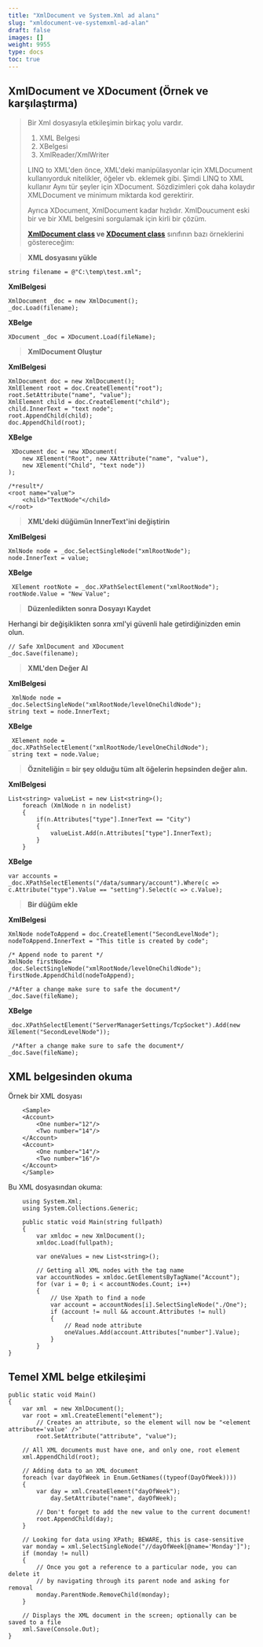 ```yaml
---
title: "XmlDocument ve System.Xml ad alanı"
slug: "xmldocument-ve-systemxml-ad-alan"
draft: false
images: []
weight: 9955
type: docs
toc: true
---
```


## XmlDocument ve XDocument (Örnek ve karşılaştırma)
>Bir Xml dosyasıyla etkileşimin birkaç yolu vardır.
> 
> 1. XML Belgesi
> 2. XBelgesi
> 3. XmlReader/XmlWriter
> 
> LINQ to XML'den önce, XML'deki manipülasyonlar için XMLDocument kullanıyorduk
> nitelikler, öğeler vb. eklemek gibi. Şimdi LINQ to XML kullanır
> Aynı tür şeyler için XDocument. Sözdizimleri çok daha kolaydır
> XMLDocument ve minimum miktarda kod gerektirir.
> 
> Ayrıca XDocument, XmlDocument kadar hızlıdır. XmlDoucument eski bir
> ve bir XML belgesini sorgulamak için kirli bir çözüm.
> 
> **[XmlDocument class][1] ve [XDocument class][2]** sınıfının bazı örneklerini göstereceğim:


> **XML dosyasını yükle**


    
    string filename = @"C:\temp\test.xml";

**XmlBelgesi**

    XmlDocument _doc = new XmlDocument();
    _doc.Load(filename);

**XBelge**

    XDocument _doc = XDocument.Load(fileName);

> **XmlDocument Oluştur**

    
**XmlBelgesi**

    XmlDocument doc = new XmlDocument();
    XmlElement root = doc.CreateElement("root");
    root.SetAttribute("name", "value");
    XmlElement child = doc.CreateElement("child");
    child.InnerText = "text node";
    root.AppendChild(child);
    doc.AppendChild(root);

**XBelge**

     XDocument doc = new XDocument(
        new XElement("Root", new XAttribute("name", "value"), 
        new XElement("Child", "text node"))
    );

    /*result*/
    <root name="value">
        <child>"TextNode"</child>
    </root>

> **XML'deki düğümün InnerText'ini değiştirin**

**XmlBelgesi**

    XmlNode node = _doc.SelectSingleNode("xmlRootNode");
    node.InnerText = value;

**XBelge**

     XElement rootNote = _doc.XPathSelectElement("xmlRootNode"); 
    rootNode.Value = "New Value";

> **Düzenledikten sonra Dosyayı Kaydet**

Herhangi bir değişiklikten sonra xml'yi güvenli hale getirdiğinizden emin olun.

    // Safe XmlDocument and XDocument
    _doc.Save(filename);

> **XML'den Değer Al**

**XmlBelgesi**

     XmlNode node = _doc.SelectSingleNode("xmlRootNode/levelOneChildNode");
    string text = node.InnerText;

**XBelge**

     XElement node = _doc.XPathSelectElement("xmlRootNode/levelOneChildNode");
     string text = node.Value;

> **Özniteliğin = bir şey olduğu tüm alt öğelerin hepsinden değer alın.**

**XmlBelgesi**

    List<string> valueList = new List<string>(); 
        foreach (XmlNode n in nodelist)
        {
            if(n.Attributes["type"].InnerText == "City")
            {
                valueList.Add(n.Attributes["type"].InnerText);
            }
        }

**XBelge**

    var accounts = _doc.XPathSelectElements("/data/summary/account").Where(c => c.Attribute("type").Value == "setting").Select(c => c.Value);


> **Bir düğüm ekle**

**XmlBelgesi**

    XmlNode nodeToAppend = doc.CreateElement("SecondLevelNode");
    nodeToAppend.InnerText = "This title is created by code";
    
    /* Append node to parent */
    XmlNode firstNode= _doc.SelectSingleNode("xmlRootNode/levelOneChildNode");
    firstNode.AppendChild(nodeToAppend);

    /*After a change make sure to safe the document*/
    _doc.Save(fileName);

    
**XBelge**

    _doc.XPathSelectElement("ServerManagerSettings/TcpSocket").Add(new XElement("SecondLevelNode"));

     /*After a change make sure to safe the document*/
    _doc.Save(fileName); 


[1]: https://msdn.microsoft.com/en-us/library/system.xml.xmldocument(v=vs.110).aspx
[2]: https://msdn.microsoft.com/en-us/library/system.xml.linq.xdocument(v=vs.110).aspx

## XML belgesinden okuma
Örnek bir XML dosyası

    
        <Sample>
        <Account>
            <One number="12"/>
            <Two number="14"/>
        </Account>
        <Account>
            <One number="14"/>
            <Two number="16"/>
        </Account>
        </Sample>

Bu XML dosyasından okuma:

        using System.Xml;
        using System.Collections.Generic;
        
        public static void Main(string fullpath)
        {
            var xmldoc = new XmlDocument();
            xmldoc.Load(fullpath);
            
            var oneValues = new List<string>();
            
            // Getting all XML nodes with the tag name
            var accountNodes = xmldoc.GetElementsByTagName("Account");
            for (var i = 0; i < accountNodes.Count; i++)
            {
                // Use Xpath to find a node
                var account = accountNodes[i].SelectSingleNode("./One");
                if (account != null && account.Attributes != null)
                {
                    // Read node attribute
                    oneValues.Add(account.Attributes["number"].Value);
                }
            }
    }

## Temel XML belge etkileşimi
    public static void Main()
    {
        var xml  = new XmlDocument();
        var root = xml.CreateElement("element");
            // Creates an attribute, so the element will now be "<element attribute='value' />"
            root.SetAttribute("attribute", "value");

        // All XML documents must have one, and only one, root element        
        xml.AppendChild(root);

        // Adding data to an XML document
        foreach (var dayOfWeek in Enum.GetNames((typeof(DayOfWeek))))
        {
            var day = xml.CreateElement("dayOfWeek");
                day.SetAttribute("name", dayOfWeek);

            // Don't forget to add the new value to the current document!
            root.AppendChild(day);
        }

        // Looking for data using XPath; BEWARE, this is case-sensitive
        var monday = xml.SelectSingleNode("//dayOfWeek[@name='Monday']");
        if (monday != null)
        {
            // Once you got a reference to a particular node, you can delete it
            // by navigating through its parent node and asking for removal
            monday.ParentNode.RemoveChild(monday);
        }
            
        // Displays the XML document in the screen; optionally can be saved to a file
        xml.Save(Console.Out);
    }

